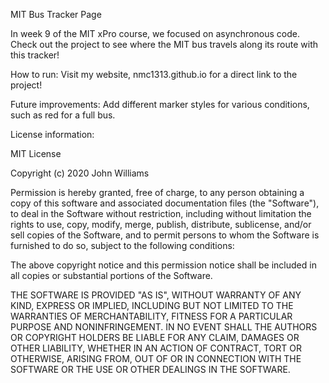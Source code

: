 MIT Bus Tracker Page

In week 9 of the MIT xPro course, we focused on asynchronous code. Check out the project to see where the MIT bus travels along its route with this tracker!

How to run: Visit my website, nmc1313.github.io for a direct link to the project! 

Future improvements: Add different marker styles for various conditions, such as red for a full bus.

License information:

MIT License

Copyright (c) 2020 John Williams

Permission is hereby granted, free of charge, to any person obtaining a copy of this software and associated documentation files (the "Software"), to deal in the Software without restriction, including without limitation the rights to use, copy, modify, merge, publish, distribute, sublicense, and/or sell copies of the Software, and to permit persons to whom the Software is furnished to do so, subject to the following conditions:

The above copyright notice and this permission notice shall be included in all copies or substantial portions of the Software.

THE SOFTWARE IS PROVIDED "AS IS", WITHOUT WARRANTY OF ANY KIND, EXPRESS OR IMPLIED, INCLUDING BUT NOT LIMITED TO THE WARRANTIES OF MERCHANTABILITY, FITNESS FOR A PARTICULAR PURPOSE AND NONINFRINGEMENT. IN NO EVENT SHALL THE AUTHORS OR COPYRIGHT HOLDERS BE LIABLE FOR ANY CLAIM, DAMAGES OR OTHER LIABILITY, WHETHER IN AN ACTION OF CONTRACT, TORT OR OTHERWISE, ARISING FROM, OUT OF OR IN CONNECTION WITH THE SOFTWARE OR THE USE OR OTHER DEALINGS IN THE SOFTWARE.
